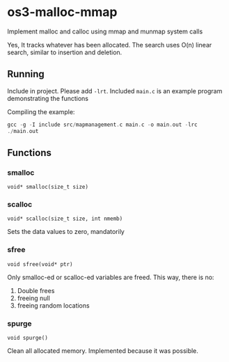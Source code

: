 # os3-malloc-mmap

Implement malloc and calloc using mmap and munmap system calls

Yes, It tracks whatever has been allocated.
The search uses O(n) linear search, similar to insertion and deletion.

## Running

Include in project. Please add `-lrt`.
Included `main.c` is an example program demonstrating the functions

Compiling the example:

```c
gcc -g -I include src/mapmanagement.c main.c -o main.out -lrc
./main.out
```

## Functions

### smalloc

`void* smalloc(size_t size)`

### scalloc

`void* scalloc(size_t size, int nmemb)`

Sets the data values to zero, mandatorily

### sfree

`void sfree(void* ptr)`

Only smalloc-ed or scalloc-ed variables are freed.
This way, there is no:

1. Double frees
2. freeing null
3. freeing random locations

### spurge

`void spurge()`

Clean all allocated memory.
Implemented because it was possible.
